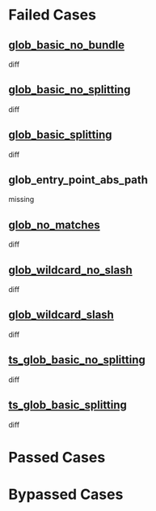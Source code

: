 # Failed Cases
## [glob_basic_no_bundle](../../../crates/rolldown/tests/esbuild/glob/glob_basic_no_bundle/diff.md)
  diff
## [glob_basic_no_splitting](../../../crates/rolldown/tests/esbuild/glob/glob_basic_no_splitting/diff.md)
  diff
## [glob_basic_splitting](../../../crates/rolldown/tests/esbuild/glob/glob_basic_splitting/diff.md)
  diff
## glob_entry_point_abs_path
  missing
## [glob_no_matches](../../../crates/rolldown/tests/esbuild/glob/glob_no_matches/diff.md)
  diff
## [glob_wildcard_no_slash](../../../crates/rolldown/tests/esbuild/glob/glob_wildcard_no_slash/diff.md)
  diff
## [glob_wildcard_slash](../../../crates/rolldown/tests/esbuild/glob/glob_wildcard_slash/diff.md)
  diff
## [ts_glob_basic_no_splitting](../../../crates/rolldown/tests/esbuild/glob/ts_glob_basic_no_splitting/diff.md)
  diff
## [ts_glob_basic_splitting](../../../crates/rolldown/tests/esbuild/glob/ts_glob_basic_splitting/diff.md)
  diff
# Passed Cases
# Bypassed Cases
